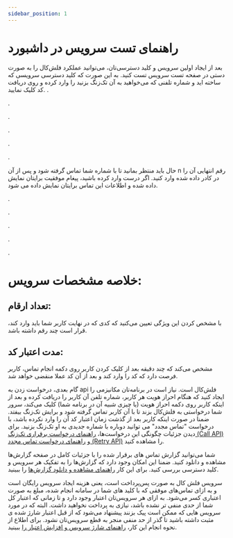 ```yaml
---
sidebar_position: 1
---
```


# راهنمای تست سرویس در داشبورد

بعد از ایجاد اولین سرویس و کلید دسترسی‌تان، می‌توانید عملکرد فلش‌کال را به صورت دستی در صفحه تست سرویس تست کنید. به این صورت که کلید دسترسی سرویسی که ساخته اید و شماره تلفنی که می‌خواهید به آن تک‌زنگ بزنید را وارد کرده و روی دریافت کد کلیک نمایید. 
.


.


.


.


.


.

حال باید منتظر بمانید تا با شماره شما تماس گرفته شود و پس از آن n رقم انتهایی آن را در کادر داده شده وارد کنید. اگر درست وارد کرده باشید، پیغام موفقیت برایتان نمایش داده شده و اطلاعات این تماس برایتان نمایش داده می شود.

.

.

.

.

.
# خلاصه مشخصات سرویس:

## تعداد ارقام:
با مشخص کردن این ویژگی تعیین می‌کنید که کدی که در نهایت کاربر شما باید وارد کند، قرار است چند رقم داشته باشد.
 ## مدت اعتبار کد:
 مشخص می‌کند که چند دقیقه بعد از کلیک کردن کاربر روی دکمه انجام تماس، کاربر فرصت دارد که کد را وارد کند و بعد از آن کد عملا منقضی خواهد شد.

گام بعدی، درخواست زدن به api فلش‌کال است. نیاز است در برنامه‌تان مکانیزمی را ایجاد کنید که هنگام احراز هویت هر کاربر، شماره تلفن آن کاربر را دریافت کرده و بعد از اینکه کاربر روی دکمه احراز هویت (یا چیزی شبیه آن در برنامه شما) کلیک می‌کند، سرور شما درخواستی به فلش‌کال بزند تا با آن کاربر تماس گرفته شود و برایش تک‌زنگ بیفتد. ضمنا در صورت اینکه کاربر بعد از گذشت زمان اعتبار کد آن را وارد نکرده باشد، با درخواست "تماس مجدد" می توانید دوباره با شماره جدیدی به او تک‌زنگ بزنید. برای دیدن جزئیات چگونگی این درخواست‌ها،
[راهنمای درخواست برقراری تک‌زنگ (Call API)](//)
و
[راهنمای درخواست تماس مجدد (Retry API)](//)
را مشاهده کنید.

شما می‌توانید گزارش تماس های برقرار شده را با جزئیات کامل در صفحه گزارش‌ها مشاهده و دانلود کنید. ضمنا این امکان وجود دارد که گزارش‌ها را به تفکیک هر سرویس و کلید دسترسی بررسی کنید. برای این کار
[راهنمای مشاهده و دانلود گزارش‌ها](//)
را ببینید.

سرویس فلش کال به صورت پس‌پرداخت است، یعنی هزینه ایجاد سرویس رایگان است و به ازای تماس‌های موفقی که با کلید های شما در سامانه انجام شده، مبلغ به صورت اعتباری کسر می‌شود. به ازای هر سرویس‌تان اعتبار وجود دارد و تا زمانی که اعتبار کل شما از حدی منفی تر نشده باشد، نیازی به پرداخت نخواهید داشت. البته که در مورد سرویس هایی که ممکن است پیک بزنند پیشنهاد می‌شود که از قبل اعتبار شارژ شده ی مثبت داشته باشید تا گذر از حد منفی منجر به قطع سرویس‌تان نشود. برای اطلاع از نحوه انجام این کار،
[راهنمای شارژ سرویس و افزایش اعتبار را](/)
ببینید.
